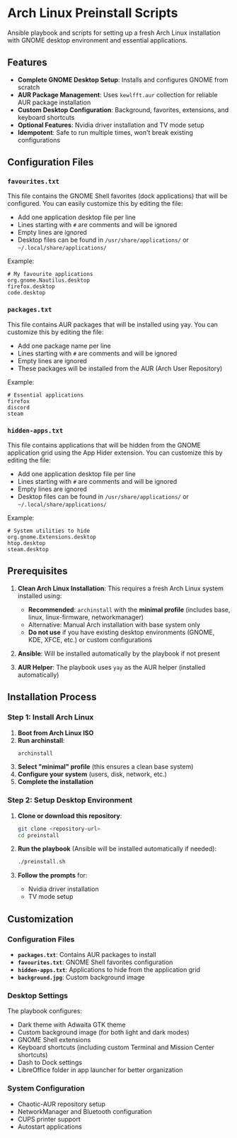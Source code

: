 # Arch Linux Preinstall Scripts

Ansible playbook and scripts for setting up a fresh Arch Linux installation with GNOME desktop environment and essential applications.

## Features

- **Complete GNOME Desktop Setup**: Installs and configures GNOME from scratch
- **AUR Package Management**: Uses `kewlfft.aur` collection for reliable AUR package installation
- **Custom Desktop Configuration**: Background, favorites, extensions, and keyboard shortcuts
- **Optional Features**: Nvidia driver installation and TV mode setup
- **Idempotent**: Safe to run multiple times, won't break existing configurations

## Configuration Files

### `favourites.txt`
This file contains the GNOME Shell favorites (dock applications) that will be configured. You can easily customize this by editing the file:

- Add one application desktop file per line
- Lines starting with `#` are comments and will be ignored
- Empty lines are ignored
- Desktop files can be found in `/usr/share/applications/` or `~/.local/share/applications/`

Example:
```
# My favourite applications
org.gnome.Nautilus.desktop
firefox.desktop
code.desktop
```

### `packages.txt`
This file contains AUR packages that will be installed using yay. You can customize this by editing the file:

- Add one package name per line
- Lines starting with `#` are comments and will be ignored
- Empty lines are ignored
- These packages will be installed from the AUR (Arch User Repository)

Example:
```
# Essential applications
firefox
discord
steam
```

### `hidden-apps.txt`
This file contains applications that will be hidden from the GNOME application grid using the App Hider extension. You can customize this by editing the file:

- Add one application desktop file per line
- Lines starting with `#` are comments and will be ignored
- Empty lines are ignored
- Desktop files can be found in `/usr/share/applications/` or `~/.local/share/applications/`

Example:
```
# System utilities to hide
org.gnome.Extensions.desktop
htop.desktop
steam.desktop
```

## Prerequisites

1. **Clean Arch Linux Installation**: This requires a fresh Arch Linux system installed using:
   - **Recommended**: `archinstall` with the **minimal profile** (includes base, linux, linux-firmware, networkmanager)
   - Alternative: Manual Arch installation with base system only
   - **Do not use** if you have existing desktop environments (GNOME, KDE, XFCE, etc.) or custom configurations

2. **Ansible**: Will be installed automatically by the playbook if not present
3. **AUR Helper**: The playbook uses `yay` as the AUR helper (installed automatically)

## Installation Process

### Step 1: Install Arch Linux
1. **Boot from Arch Linux ISO**
2. **Run archinstall**:
   ```bash
   archinstall
   ```
3. **Select "minimal" profile** (this ensures a clean base system)
4. **Configure your system** (users, disk, network, etc.)
5. **Complete the installation**

### Step 2: Setup Desktop Environment
1. **Clone or download this repository**:
   ```bash
   git clone <repository-url>
   cd preinstall
   ```

2. **Run the playbook** (Ansible will be installed automatically if needed):
   ```bash
   ./preinstall.sh
   ```

3. **Follow the prompts** for:
   - Nvidia driver installation
   - TV mode setup

## Customization

### Configuration Files
- **`packages.txt`**: Contains AUR packages to install
- **`favourites.txt`**: GNOME Shell favorites configuration
- **`hidden-apps.txt`**: Applications to hide from the application grid
- **`background.jpg`**: Custom background image

### Desktop Settings
The playbook configures:
- Dark theme with Adwaita GTK theme
- Custom background image (for both light and dark modes)
- GNOME Shell extensions
- Keyboard shortcuts (including custom Terminal and Mission Center shortcuts)
- Dash to Dock settings
- LibreOffice folder in app launcher for better organization

### System Configuration
- Chaotic-AUR repository setup
- NetworkManager and Bluetooth configuration
- CUPS printer support
- Autostart applications
